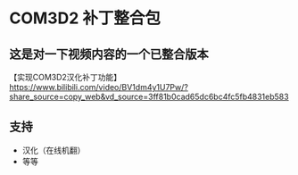 # COM3D2 补丁整合包

## 这是对一下视频内容的一个已整合版本
【实现COM3D2汉化补丁功能】 https://www.bilibili.com/video/BV1dm4y1U7Pw/?share_source=copy_web&vd_source=3ff81b0cad65dc6bc4fc5fb4831eb583

## 支持
- 汉化（在线机翻）
- 等等
